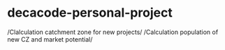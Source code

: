 # decacode-personal-project
/Clalculation catchment zone for new projects/
/Calculation population of new CZ and market potential/
